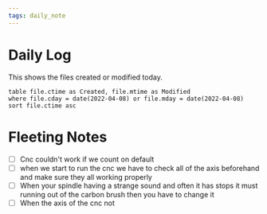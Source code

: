 ```yaml
---
tags: daily_note
---
```

# Daily Log
This shows the files created or modified today.

```dataview
table file.ctime as Created, file.mtime as Modified
where file.cday = date(2022-04-08) or file.mday = date(2022-04-08)
sort file.ctime asc

```

# Fleeting Notes
- [ ] Cnc couldn't work if we count on default 
- [ ] when we start to run the cnc we have to check all of the axis beforehand and make sure they all working properly
- [ ]  When your spindle having a strange sound and often it has stops it must running out of the carbon brush then you have to change it 
- [ ]  When the axis of the cnc not 